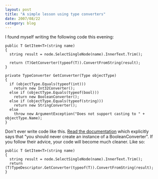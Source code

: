 ```yaml
---
layout: post
title: "A simple lesson using type converters"
date: 2007/08/22
category: blog
---
```


I found myself writing the following code this evening:

    public T GetItem<T>(string name)
    {
      string result = node.SelectSingleNode(name).InnerText.Trim();

      return (T)GetConverter(typeof(T)).ConvertFromString(result);
    }

    private TypeConverter GetConverter(Type objectType)
    {
      if (objectType.Equals(typeof(int)))
        return new Int32Converter();
      else if (objectType.Equals(typeof(bool)))
        return new BooleanConverter();
      else if (objectType.Equals(typeof(string)))
        return new StringConverter();
      else
        throw new ArgumentException("Does not support casting to " + objectType.Name);
    }

Don't ever write code like this. [Read the documentation](http://msdn2.microsoft.com/en-us/library/system.componentmodel.booleanconverter.aspx) which explicitly says that "you should never create an instance of a BooleanConverter". If you follow their advice, your code will become much cleaner. Like so:

    public T GetItem<T>(string name)
    {
      string result = node.SelectSingleNode(name).InnerText.Trim();
      return (T)TypeDescriptor.GetConverter(typeof(T)).ConvertFromString(result);
    }


